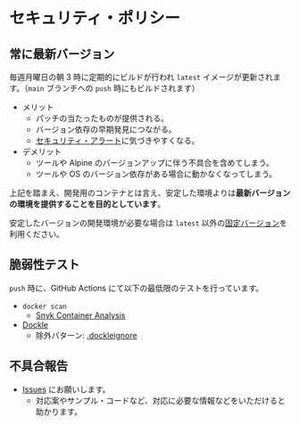 # セキュリティ・ポリシー

## 常に最新バージョン

毎週月曜日の朝 3 時に定期的にビルドが行われ `latest` イメージが更新されます。（`main` ブランチへの `push` 時にもビルドされます）

- メリット
  - パッチの当たったものが提供される。
  - バージョン依存の早期発見につながる。
  - [セキュリティ・アラート](https://github.com/KEINOS/VSCode-Dev-Container-Go/security)に気づきやすくなる。
- デメリット
  - ツールや Alpine のバージョンアップに伴う不具合を含めてしまう。
  - ツールや OS のバージョン依存がある場合に動かなくなってしまう。

上記を踏まえ、開発用のコンテナとは言え、安定した環境よりは**最新バージョンの環境を提供することを目的としています**。

安定したバージョンの開発環境が必要な場合は `latest` 以外の[固定バージョン](https://github.com/KEINOS/VSCode-Dev-Container-Go/pkgs/container/vscode-dev-container-go/versions)を利用ください。

## 脆弱性テスト

`push` 時に、GitHub Actions にて以下の最低限のテストを行っています。

- `docker scan`
  - [Snyk Container Analysis](https://github.com/snyk/actions/tree/master/docker)
- [Dockle](https://github.com/goodwithtech/dockle)
  - 除外パターン: [.dockleignore](.dockleignore)

## 不具合報告

- [Issues](https://github.com/KEINOS/VSCode-Dev-Container-Go/issues) にお願いします。
  - 対応案やサンプル・コードなど、対応に必要な情報などをいただけると助かります。
